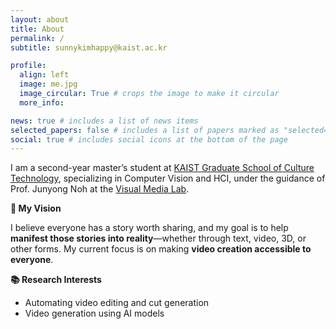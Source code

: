 ```yaml
---
layout: about
title: About
permalink: /
subtitle: sunnykimhappy@kaist.ac.kr

profile:
  align: left
  image: me.jpg
  image_circular: True # crops the image to make it circular
  more_info: 

news: true # includes a list of news items
selected_papers: false # includes a list of papers marked as "selected={true}"
social: true # includes social icons at the bottom of the page
---
```


I am a second-year master’s student at [KAIST Graduate School of Culture Technology](https://ct.kaist.ac.kr/), specializing in Computer Vision and HCI, under the guidance of Prof. Junyong Noh at the [Visual Media Lab](https://vml.kaist.ac.kr/).

**🌟 My Vision**

I believe everyone has a story worth sharing, and my goal is to help **manifest those stories into reality**—whether through text, video, 3D, or other forms. My current focus is on making **video creation accessible to everyone**.

**📚 Research Interests**
- Automating video editing and cut generation
- Video generation using AI models
